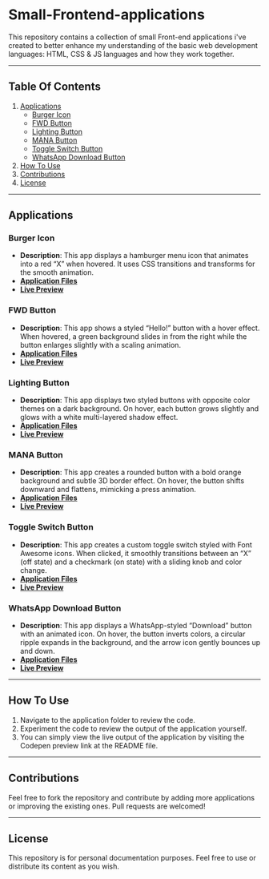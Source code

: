 # Small-Frontend-applications

This repository contains a collection of small Front-end applications i've created to better enhance my understanding of the basic web development languages: HTML, CSS & JS languages and how they work together.

---

## Table Of Contents

1. [Applications](#applications)
   - [Burger Icon](#burger-icon)
   - [FWD Button](#fwd-button)
   - [Lighting Button](#lighting-button)
   - [MANA Button](#mana-button)
   - [Toggle Switch Button](#toggle-switch-button)
   - [WhatsApp Download Button](#whatsapp-download-button)
2. [How To Use](#how-to-use)
3. [Contributions](#contributions)
4. [License](#license)

---

## Applications

### Burger Icon
- **Description**: This app displays a hamburger menu icon that animates into a red “X” when hovered. It uses CSS transitions and transforms for the smooth animation.
- **[Application Files](Burger%20Icon)**
- **[Live Preview](https://codepen.io/Ahmed-Abdelhameed/full/dPYeGmB)**

### FWD Button
- **Description**: This app shows a styled “Hello!” button with a hover effect. When hovered, a green background slides in from the right while the button enlarges slightly with a scaling animation.
- **[Application Files](FWD%20Button)**
- **[Live Preview](https://codepen.io/Ahmed-Abdelhameed/full/WbQJrgO)**

### Lighting Button
- **Description**: This app displays two styled buttons with opposite color themes on a dark background. On hover, each button grows slightly and glows with a white multi-layered shadow effect.
- **[Application Files](Lighting%20Button)**
- **[Live Preview](https://codepen.io/Ahmed-Abdelhameed/full/YPyLwdP)**

### MANA Button
- **Description**: This app creates a rounded button with a bold orange background and subtle 3D border effect. On hover, the button shifts downward and flattens, mimicking a press animation.
- **[Application Files](MANA%20Button)**
- **[Live Preview](https://codepen.io/Ahmed-Abdelhameed/full/ogjdbJK)**

### Toggle Switch Button
- **Description**: This app creates a custom toggle switch styled with Font Awesome icons. When clicked, it smoothly transitions between an “X” (off state) and a checkmark (on state) with a sliding knob and color change.
- **[Application Files](Toggle%20Switch%20Button)**
- **[Live Preview](https://codepen.io/Ahmed-Abdelhameed/full/RNWyrmr)**

### WhatsApp Download Button
- **Description**: This app displays a WhatsApp-styled “Download” button with an animated icon. On hover, the button inverts colors, a circular ripple expands in the background, and the arrow icon gently bounces up and down.
- **[Application Files](WhatsApp%20Download%20Button)**
- **[Live Preview](https://codepen.io/Ahmed-Abdelhameed/full/dPYeGxP)**

---

## How To Use

1. Navigate to the application folder to review the code.
2. Experiment the code to review the output of the application yourself.
3. You can simply view the live output of the application by visiting the Codepen preview link at the README file.

---

## Contributions

Feel free to fork the repository and contribute by adding more applications or improving the existing ones. Pull requests are welcomed!

---

## License

This repository is for personal documentation purposes. Feel free to use or distribute its content as you wish.

